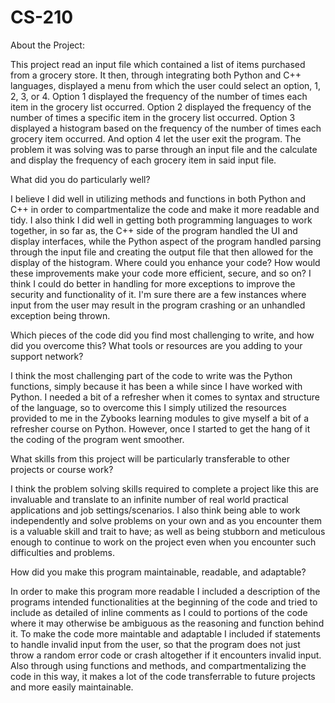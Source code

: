 # CS-210

About the Project:

This project read an input file which contained a list of items purchased from a grocery store. It then, through integrating both Python and C++ languages, displayed a menu from which the user could select an option, 1, 2, 3, or 4. Option 1 displayed the frequency of the number of times each item in the grocery list occurred. Option 2 displayed the frequency of the number of times a specific item in the grocery list occurred. Option 3 displayed a histogram based on the frequency of the number of times each grocery item occurred. And option 4 let the user exit the program. The problem it was solving was to parse through an input file and the calculate and display the frequency of each grocery item in said input file.

What did you do particularly well?

I believe I did well in utilizing methods and functions in both Python and C++ in order to compartmentalize the code and make it more readable and tidy. I also think I did well in getting both programming languages to work together, in so far as, the C++ side of the program handled the UI and display interfaces, while the Python aspect of the program handled parsing through the input file and creating the output file that then allowed for the display of the histogram.
Where could you enhance your code? How would these improvements make your code more efficient, secure, and so on?
I think I could do better in handling for more exceptions to improve the security and functionality of it. I'm sure there are a few instances where input from the user may result in the program crashing or an unhandled exception being thrown.

Which pieces of the code did you find most challenging to write, and how did you overcome this? What tools or resources are you adding to your support network?

I think the most challenging part of the code to write was the Python functions, simply because it has been a while since I have worked with Python. I needed a bit of a refresher when it comes to syntax and structure of the language, so to overcome this I simply utilized the resources provided to me in the Zybooks learning modules to give myself a bit of a refresher course on Python. However, once I started to get the hang of it the coding of the program went smoother.

What skills from this project will be particularly transferable to other projects or course work?

I think the problem solving skills required to complete a project like this are invaluable and translate to an infinite number of real world practical applications and job settings/scenarios. I also think being able to work independently and solve problems on your own and as you encounter them is a valuable skill and trait to have; as well as being stubborn and meticulous enough to continue to work on the project even when you encounter such difficulties and problems.

How did you make this program maintainable, readable, and adaptable?

In order to make this program more readable I included a description of the programs intended functionalities at the beginning of the code and tried to include as detailed of inline comments as I could to portions of the code where it may otherwise be ambiguous as the reasoning and function behind it. To make the code more maintable and adaptable I included if statements to handle invalid input from the user, so that the program does not just throw a random error code or crash altogether if it encounters invalid input. Also through using functions and methods, and compartmentalizing the code in this way, it makes a lot of the code transferrable to future projects and more easily maintainable.
